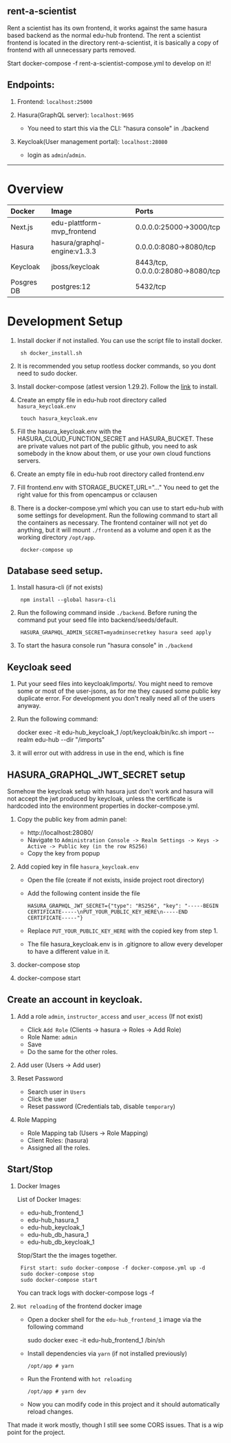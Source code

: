## rent-a-scientist

Rent a scientist has its own frontend, it works against the same hasura based backend as the normal edu-hub frontend.
The rent a scientist frontend is located in the directory rent-a-scientist, it is basically a copy of frontend with all unnecessary parts removed.

Start docker-compose -f rent-a-scientist-compose.yml to develop on it!

## Endpoints:

1. Frontend: `localhost:25000`

2. Hasura(GraphQL server): `localhost:9695` 
    - You need to start this via the CLI: "hasura console" in ./backend

3. Keycloak(User management portal): `localhost:28080`
    - login as `admin`/`admin`.
---

# Overview

| Docker        | Image                           | Ports                             |
| :------------ | :------------------------------ | :-------------------------------- |
| Next.js       |  edu-plattform-mvp_frontend     | 0.0.0.0:25000->3000/tcp           |
| Hasura        |  hasura/graphql-engine:v1.3.3   | 0.0.0.0:8080->8080/tcp            |
| Keycloak      |  jboss/keycloak                 | 8443/tcp, 0.0.0.0:28080->8080/tcp |
| Posgres DB    |  postgres:12                    | 5432/tcp                          |

# Development Setup

1. Install docker if not installed. You can use the script file to install docker.

        sh docker_install.sh

1. It is recommended you setup rootless docker commands, so you dont need to sudo docker.

1. Install docker-compose (atlest version 1.29.2). Follow the [link](https://docs.docker.com/compose/install/) to install.

1. Create an empty file in edu-hub root directory called `hasura_keycloak.env`
    
        touch hasura_keycloak.env

1. Fill the hasura_keycloak.env with the HASURA_CLOUD_FUNCTION_SECRET and HASURA_BUCKET. These are private values not part of the public github, you need to ask somebody in the know about them, or use your own cloud functions servers.

1. Create an empty file in edu-hub root directory called frontend.env

1. Fill frontend.env with STORAGE_BUCKET_URL="..." You need to get the right value for this from opencampus or cclausen

1. There is a docker-compose.yml which you can use to start edu-hub with some settings for development. Run the following command to start all the containers as necessary. The frontend container will not yet do anything, but it will mount `./frontend` as a volume and open it as the working directory `/opt/app`.

        docker-compose up


## Database seed setup.

1. Install hasura-cli (if not exists)

        npm install --global hasura-cli

1. Run the following command inside `./backend`. Before runing the command put your seed file into backend/seeds/default.

        HASURA_GRAPHQL_ADMIN_SECRET=myadminsecretkey hasura seed apply

1. To start the hasura console run "hasura console" in `./backend`

## Keycloak seed

1. Put your seed files into keycloak/imports/.
    You might need to remove some or most of the user-jsons, as for me they caused some public key duplicate error. For development you don't really need all of the users anyway.
2. Run the following command:

    docker exec -it edu-hub_keycloak_1 /opt/keycloak/bin/kc.sh import --realm edu-hub --dir "/imports"

1. it will error out with address in use in the end, which is fine

## HASURA_GRAPHQL_JWT_SECRET setup
Somehow the keycloak setup with hasura just don't work and hasura will not accept the jwt produced by keycloak, unless the certificate is hardcoded into the environment properties in docker-compose.yml.

1. Copy the public key from admin panel: 
    
    - http://localhost:28080/
    - Navigate to `Administration Console -> Realm Settings -> Keys -> Active -> Public key (in the row RS256)`
    - Copy the key from popup
1. Add copied key in file `hasura_keycloak.env`
    - Open the file (create if not exists, inside project root directory)
    - Add the following content inside the file

          HASURA_GRAPHQL_JWT_SECRET={"type": "RS256", "key": "-----BEGIN CERTIFICATE-----\nPUT_YOUR_PUBLIC_KEY_HERE\n-----END CERTIFICATE-----"}

    - Replace `PUT_YOUR_PUBLIC_KEY_HERE` with the copied key from step 1.
    - The file hasura_keycloak.env is in .gitignore to allow every developer to have a different value in it.
1. docker-compose stop
1. docker-compose start

## Create an account in keycloak.

1. Add a role `admin`, `instructor_access` and `user_access` (If not exist)
    
    - Click `Add Role` (Clients -> hasura -> Roles -> Add Role)
    - Role Name: `admin`
    - Save
    - Do the same for the other roles.
2. Add user (Users -> Add user)
3. Reset Password
    - Search user in `Users`
    - Click the user
    - Reset password (Credentials tab, disable `temporary`)
4. Role Mapping
    - Role Mapping tab (Users -> Role Mapping)
    - Client Roles: (hasura)
    - Assigned all the roles.

## Start/Stop

1. Docker Images

   List of Docker Images: 
    - edu-hub_frontend_1
    - edu-hub_hasura_1
    - edu-hub_keycloak_1
    - edu-hub_db_hasura_1
    - edu-hub_db_keycloak_1
   
   Stop/Start the the images together.
   
        First start: sudo docker-compose -f docker-compose.yml up -d
        sudo docker-compose stop
        sudo docker-compose start

    You can track logs with docker-compose logs -f

2. `Hot reloading` of the frontend docker image 

    - Open a docker shell for the  `edu-hub_frontend_1` image via the following command

         sudo docker exec -it edu-hub_frontend_1 /bin/sh
    - Install dependencies via `yarn` (if not installed previously) 

          /opt/app # yarn
    - Run the Frontend with `hot reloading`

          /opt/app # yarn dev 

    - Now you can modify code in this project and it should automatically reload changes.
    
That made it work mostly, though I still see some CORS issues. That is a wip point for the project.
